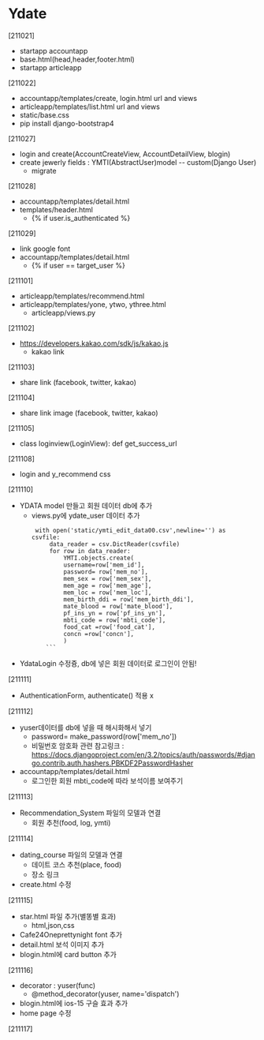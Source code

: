 # Ydate
[211021]
- startapp accountapp
- base.html(head,header,footer.html)
- startapp articleapp

[211022]
- accountapp/templates/create, login.html url and views
- articleapp/templates/list.html url and views
- static/base.css
- pip install django-bootstrap4

[211027]
- login and create(AccountCreateView, AccountDetailView, blogin)
- create jewerly fields : YMTI(AbstractUser)model -- custom(Django User)
    - migrate

[211028]
- accountapp/templates/detail.html
- templates/header.html
    - {% if user.is_authenticated %}

[211029]
- link google font
- accountapp/templates/detail.html
    - {% if user == target_user %}

[211101]
- articleapp/templates/recommend.html
- articleapp/templates/yone, ytwo, ythree.html
    - articleapp/views.py

[211102]
- https://developers.kakao.com/sdk/js/kakao.js
    - kakao link 

[211103]
- share link (facebook, twitter, kakao)

[211104]
- share link image (facebook, twitter, kakao)

[211105]
- class loginview(LoginView): def get_success_url

[211108]
- login and y_recommend css

[211110]
- YDATA model 만들고 회원 데이터 db에 추가
  - views.py에 ydate_user 데이터 추가
    ```
     with open('static/ymti_edit_data00.csv',newline='') as csvfile:
         data_reader = csv.DictReader(csvfile)
         for row in data_reader:
             YMTI.objects.create(
             username=row['mem_id'],
             password= row['mem_no'],
             mem_sex = row['mem_sex'],
             mem_age = row['mem_age'],
             mem_loc = row['mem_loc'],
             mem_birth_ddi = row['mem_birth_ddi'],
             mate_blood = row['mate_blood'],
             pf_ins_yn = row['pf_ins_yn'],
             mbti_code = row['mbti_code'],
             food_cat =row['food_cat'],
             concn =row['concn'],
             )
        ```
- YdataLogin 수정즁, db에 넣은 회원 데이터로 로그인이 안됨!

[211111]
- AuthenticationForm, authenticate() 적용 x

[211112]
- yuser데이터를 db에 넣을 때 해시화해서 넣기
  - password= make_password(row['mem_no'])
  - 비밀번호 암호화 관련 참고링크 : https://docs.djangoproject.com/en/3.2/topics/auth/passwords/#django.contrib.auth.hashers.PBKDF2PasswordHasher
- accountapp/templates/detail.html 
  - 로그인한 회원 mbti_code에 따라 보석이름 보여주기

[211113]
- Recommendation_System 파일의 모델과 연결
  - 회원 추천(food, log, ymti)
  
[211114]
- dating_course 파일의 모델과 연결
  - 데이트 코스 추천(place, food)
  - 장소 링크
- create.html 수정

[211115]
- star.html 파일 추가(별똥별 효과)
  - html,json,css
- Cafe24Oneprettynight font 추가
- detail.html 보석 이미지 추가
- blogin.html에 card button 추가

[211116]
- decorator : yuser(func)
  - @method_decorator(yuser, name='dispatch')
- blogin.html에 ios-15 구슬 효과 추가
- home page 수정

[211117]

